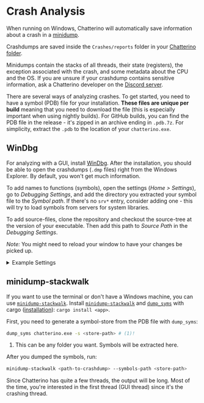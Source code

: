 # Crash Analysis

When running on Windows, Chatterino will automatically save information about a crash in a [minidump](https://docs.sentry.io/platforms/native/guides/minidumps/).

Crashdumps are saved inside the `Crashes/reports` folder in your [Chatterino folder](./Settings.md/#where-is-my-chatterino-folder-located).

Minidumps contain the stacks of all threads, their state (registers), the exception associated with the crash, and some metadata about the CPU and the OS. If you are unsure if your crashdump contains sensitive information, ask a Chatterino developer on the [Discord server](https://discord.gg/qq7DDxjste).

There are several ways of analyzing crashes. To get started, you need to have a symbol (PDB) file for your installation. **These files are unique per build** meaning that you need to download the file (this is especially important when using nightly builds). For GitHub builds, you can find the PDB file in the release - it's zipped in an archive ending in `.pdb.7z`. For simplicity, extract the `.pdb` to the location of your `chatterino.exe`.

## WinDbg

For analyzing with a GUI, install [WinDbg](https://learn.microsoft.com/windows-hardware/drivers/debugger/). After the installation, you should be able to open the crashdumps (`.dmp` files) right from the Windows Explorer. By default, you won't get much information.

To add names to functions (symbols), open the settings (_Home > Settings_), go to _Debugging Settings_, and add the directory you extracted your symbol file to the _Symbol path_. If there's no `srv*` entry, consider adding one - this will try to load symbols from servers for system libraries.

To add source-files, clone the repository and checkout the source-tree at the version of your executable. Then add this path to _Source Path_ in the _Debugging Settings_.

_Note:_ You might need to reload your window to have your changes be picked up.

<details>
<summary>Example Settings</summary>

<img alt="Example screenshot of WinDbg settings" src="/images/crashes/windbg-settings.png" />

</details>

## minidump-stackwalk

If you want to use the terminal or don't have a Windows machine, you can use [`minidump-stackwalk`](https://github.com/rust-minidump/rust-minidump/tree/main/minidump-stackwalk). Install [`minidump-stackwalk`](https://crates.io/crates/minidump-stackwalk) and [`dump_syms`](https://crates.io/crates/dump_syms) with cargo ([installation](https://doc.rust-lang.org/cargo/getting-started/installation.html)): `cargo install <app>`.

First, you need to generate a symbol-store from the PDB file with `dump_syms`:

```sh
dump_syms chatterino.exe -s <store-path> # (1)!
```

1. This can be any folder you want. Symbols will be extracted here.

After you dumped the symbols, run:

```sh
minidump-stackwalk <path-to-crashdump> --symbols-path <store-path>
```

Since Chatterino has quite a few threads, the output will be long. Most of the time, you're interested in the first thread (GUI thread) since it's the crashing thread.

